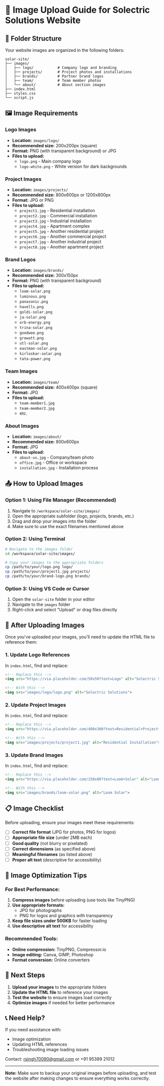# 📸 Image Upload Guide for Solectric Solutions Website

## 📁 Folder Structure

Your website images are organized in the following folders:

```
solar-site/
├── images/
│   ├── logo/           # Company logo and branding
│   ├── projects/       # Project photos and installations
│   ├── brands/         # Partner brand logos
│   ├── team/           # Team member photos
│   └── about/          # About section images
├── index.html
├── styles.css
└── script.js
```

## 🖼️ Image Requirements

### **Logo Images**
- **Location:** `images/logo/`
- **Recommended size:** 200x200px (square)
- **Format:** PNG (with transparent background) or JPG
- **Files to upload:**
  - `logo.png` - Main company logo
  - `logo-white.png` - White version for dark backgrounds

### **Project Images**
- **Location:** `images/projects/`
- **Recommended size:** 800x600px or 1200x800px
- **Format:** JPG or PNG
- **Files to upload:**
  - `project1.jpg` - Residential installation
  - `project2.jpg` - Commercial installation
  - `project3.jpg` - Industrial installation
  - `project4.jpg` - Apartment complex
  - `project5.jpg` - Another residential project
  - `project6.jpg` - Another commercial project
  - `project7.jpg` - Another industrial project
  - `project8.jpg` - Another apartment project

### **Brand Logos**
- **Location:** `images/brands/`
- **Recommended size:** 300x150px
- **Format:** PNG (with transparent background)
- **Files to upload:**
  - `loom-solar.png`
  - `luminous.png`
  - `panasonic.png`
  - `havells.png`
  - `goldi-solar.png`
  - `ja-solar.png`
  - `orb-energy.png`
  - `trina-solar.png`
  - `goodwee.png`
  - `growatt.png`
  - `utl-solar.png`
  - `eastman-solar.png`
  - `kirloskar-solar.png`
  - `tata-power.png`

### **Team Images**
- **Location:** `images/team/`
- **Recommended size:** 400x400px (square)
- **Format:** JPG
- **Files to upload:**
  - `team-member1.jpg`
  - `team-member2.jpg`
  - etc.

### **About Images**
- **Location:** `images/about/`
- **Recommended size:** 800x600px
- **Format:** JPG
- **Files to upload:**
  - `about-us.jpg` - Company/team photo
  - `office.jpg` - Office or workspace
  - `installation.jpg` - Installation process

## 📤 How to Upload Images

### **Option 1: Using File Manager (Recommended)**
1. Navigate to `/workspace/solar-site/images/`
2. Open the appropriate subfolder (logo, projects, brands, etc.)
3. Drag and drop your images into the folder
4. Make sure to use the exact filenames mentioned above

### **Option 2: Using Terminal**
```bash
# Navigate to the images folder
cd /workspace/solar-site/images/

# Copy your images to the appropriate folders
cp /path/to/your/logo.png logo/
cp /path/to/your/project1.jpg projects/
cp /path/to/your/brand-logo.png brands/
```

### **Option 3: Using VS Code or Cursor**
1. Open the `solar-site` folder in your editor
2. Navigate to the `images` folder
3. Right-click and select "Upload" or drag files directly

## 🔄 After Uploading Images

Once you've uploaded your images, you'll need to update the HTML file to reference them:

### **1. Update Logo References**
In `index.html`, find and replace:
```html
<!-- Replace this -->
<img src="https://via.placeholder.com/50x50?text=Logo" alt="Solectric Solutions">

<!-- With this -->
<img src="images/logo/logo.png" alt="Solectric Solutions">
```

### **2. Update Project Images**
In `index.html`, find and replace:
```html
<!-- Replace this -->
<img src="https://via.placeholder.com/400x300?text=Residential+Project+1" alt="Residential Installation">

<!-- With this -->
<img src="images/projects/project1.jpg" alt="Residential Installation">
```

### **3. Update Brand Images**
In `index.html`, find and replace:
```html
<!-- Replace this -->
<img src="https://via.placeholder.com/150x80?text=Loom+Solar" alt="Loom Solar">

<!-- With this -->
<img src="images/brands/loom-solar.png" alt="Loom Solar">
```

## 📋 Image Checklist

Before uploading, ensure your images meet these requirements:

- [ ] **Correct file format** (JPG for photos, PNG for logos)
- [ ] **Appropriate file size** (under 2MB each)
- [ ] **Good quality** (not blurry or pixelated)
- [ ] **Correct dimensions** (as specified above)
- [ ] **Meaningful filenames** (as listed above)
- [ ] **Proper alt text** (descriptive for accessibility)

## 🎨 Image Optimization Tips

### **For Best Performance:**
1. **Compress images** before uploading (use tools like TinyPNG)
2. **Use appropriate formats:**
   - JPG for photographs
   - PNG for logos and graphics with transparency
3. **Keep file sizes under 500KB** for faster loading
4. **Use descriptive alt text** for accessibility

### **Recommended Tools:**
- **Online compression:** TinyPNG, Compressor.io
- **Image editing:** Canva, GIMP, Photoshop
- **Format conversion:** Online converters

## 🚀 Next Steps

1. **Upload your images** to the appropriate folders
2. **Update the HTML file** to reference your images
3. **Test the website** to ensure images load correctly
4. **Optimize images** if needed for better performance

## 📞 Need Help?

If you need assistance with:
- Image optimization
- Updating HTML references
- Troubleshooting image loading issues

Contact: rsingh70090@gmail.com or +91 95389 21012

---

**Note:** Make sure to backup your original images before uploading, and test the website after making changes to ensure everything works correctly.